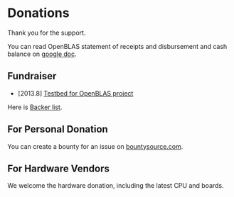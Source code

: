 # Donations

Thank you for the support.

You can read OpenBLAS statement of receipts and disbursement and cash balance on [google doc](https://docs.google.com/spreadsheet/ccc?key=0AghkTjXe2lDndE1UZml0dGpaUzJmZGhvenBZd1F2R1E&usp=sharing).

## Fundraiser

* [2013.8] [Testbed for OpenBLAS project](https://www.bountysource.com/fundraisers/443-testbed-for-openblas-project)

Here is [Backer list](https://github.com/xianyi/OpenBLAS/blob/develop/BACKERS.md).

## For Personal Donation

You can create a bounty for an issue on [bountysource.com](https://www.bountysource.com/trackers/69691-openblas). 

## For Hardware Vendors

We welcome the hardware donation, including the latest CPU and boards.
